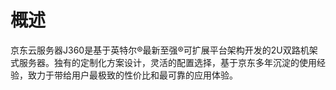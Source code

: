 # 概述
京东云服务器J360是基于英特尔®最新至强®可扩展平台架构开发的2U双路机架式服务器。独有的定制化方案设计，灵活的配置选择，基于京东多年沉淀的使用经验，致力于带给用户最极致的性价比和最可靠的应用体验。
